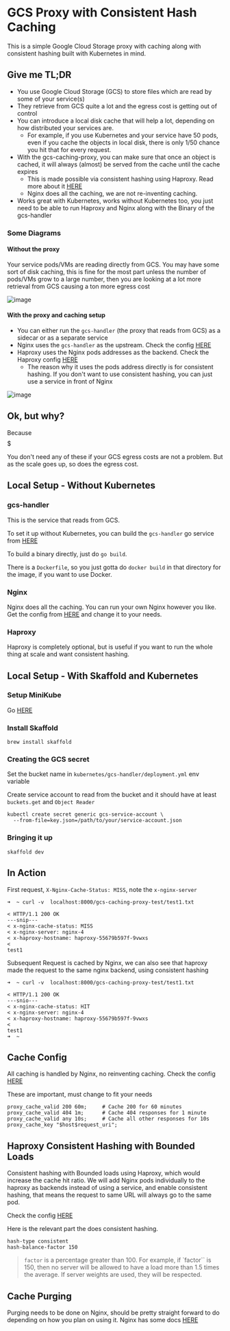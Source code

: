# GCS Proxy with Consistent Hash Caching

This is a simple Google Cloud Storage proxy with caching along with consistent hashing built with Kubernetes in mind.

## Give me TL;DR

- You use Google Cloud Storage (GCS) to store files which are read by some of your service(s)
- They retrieve from GCS quite a lot and the egress cost is getting out of control
- You can introduce a local disk cache that will help a lot, depending on how distributed your services are.
    - For example, if you use Kubernetes and your service have 50 pods, even if you cache the objects in local disk, there is only 1/50 chance you hit that for every request.
- With the gcs-caching-proxy, you can make sure that once an object is cached, it will always (almost) be served from the cache until the cache expires
    - This is made possible via consistent hashing using Haproxy. Read more about it [HERE](https://docs.haproxy.org/2.8/configuration.html#hash-type)
    - Nginx does all the caching, we are not re-inventing caching. 
- Works great with Kubernetes, works without Kubernetes too, you just need to be able to run Haproxy and Nginx along with the Binary of the gcs-handler

### Some Diagrams

#### Without the proxy

Your service pods/VMs are reading directly from GCS. You may have some sort of disk caching, this is fine for the most part unless the number of pods/VMs
grow to a large number, then you are looking at a lot more retrieval from GCS causing a ton more egress cost

![image](https://github.com/MansoorMajeed/gcs-caching-proxy/assets/12676196/c5240b32-b4d3-4392-8933-18cbc9d2fd2d)

#### With the proxy and caching setup

- You can either run the `gcs-handler` (the proxy that reads from GCS) as a sidecar or as a separate service
- Nginx uses the `gcs-handler` as the upstream. Check the config [HERE](./kubernetes/nginx/config.yml)
- Haproxy uses the Nginx pods addresses as the backend. Check the Haproxy config [HERE](./kubernetes/haproxy/config.yml)
    - The reason why it uses the pods address directly is for consistent hashing. If you don't want to use consistent hashing, you can just use a service in front of Nginx

![image](https://github.com/MansoorMajeed/gcs-caching-proxy/assets/12676196/c260f900-1835-4312-9423-8ffd05527900)

## Ok, but why?

Because $$$$$

You don't need any of these if your GCS egress costs are not a problem. But as the scale goes up, so does the egress cost.

## Local Setup -  Without Kubernetes

### gcs-handler

This is the service that reads from GCS.

To set it up without Kubernetes, you can build the `gcs-handler` go service from [HERE](./cache-service/gcs-handler/)

To build a binary directly, just do `go build`.

There is a `Dockerfile`, so you just gotta do `docker build` in that directory for the image, if you want to use Docker.

### Nginx

Nginx does all the caching. You can run your own Nginx however you like. Get the config from [HERE](./kubernetes/nginx/config.yml) and change it to your needs.

### Haproxy

Haproxy is completely optional, but is useful if you want to run the whole thing at scale and want
consistent hashing.

## Local Setup - With Skaffold and Kubernetes

### Setup MiniKube

Go [HERE](https://minikube.sigs.k8s.io/docs/start/)

### Install Skaffold

```
brew install skaffold
```

### Creating the GCS secret

Set the bucket name in `kubernetes/gcs-handler/deployment.yml` env variable

Create service account to read from the bucket and it should have at least `buckets.get` and `Object Reader`

```
kubectl create secret generic gcs-service-account \
  --from-file=key.json=/path/to/your/service-account.json
```


### Bringing it up

```
skaffold dev
```


## In Action

First request, `X-Nginx-Cache-Status: MISS`, note the `x-nginx-server`

```
➜  ~ curl -v  localhost:8000/gcs-caching-proxy-test/test1.txt

< HTTP/1.1 200 OK
---snip---
< x-nginx-cache-status: MISS
< x-nginx-server: nginx-4
< x-haproxy-hostname: haproxy-55679b597f-9vwxs
<
test1
```

Subsequent Request is cached by Nginx, we can also see that haproxy made the request to the same nginx backend, using consistent hashing

```
➜  ~ curl -v  localhost:8000/gcs-caching-proxy-test/test1.txt

< HTTP/1.1 200 OK
---snio---
< x-nginx-cache-status: HIT
< x-nginx-server: nginx-4
< x-haproxy-hostname: haproxy-55679b597f-9vwxs
<
test1
➜  ~
```

## Cache Config

All caching is handled by Nginx, no reinventing caching.
Check the config [HERE](./kubernetes/nginx/config.yml)


These are important, must change to fit your needs
```
proxy_cache_valid 200 60m;     # Cache 200 for 60 minutes
proxy_cache_valid 404 1m;      # Cache 404 responses for 1 minute
proxy_cache_valid any 10s;     # Cache all other responses for 10s
proxy_cache_key "$host$request_uri";
```


## Haproxy Consistent Hashing with Bounded Loads

Consistent hashing with Bounded loads using Haproxy, which would increase the cache hit ratio.
We will add Nginx pods individually to the haproxy as backends instead of using a service, and
enable consistent hashing, that means the request to same URL will always go to the same pod.

Check the config [HERE](./kubernetes/haproxy/config.yml)

Here is the relevant part the does consistent hashing.
```
hash-type consistent
hash-balance-factor 150
```

> `factor` is a percentage greater than 100. For example, if `factor`` is 150,
> then no server will be allowed to have a load more than 1.5 times the average.
> If server weights are used, they will be respected.


## Cache Purging

Purging needs to be done on Nginx, should be pretty straight forward to do depending on how you plan on using it.
Nginx has some docs [HERE](https://docs.nginx.com/nginx/admin-guide/content-cache/content-caching/#purging-content-from-the-cache)
